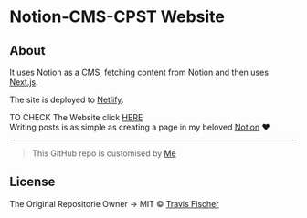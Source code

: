 # Notion-CMS-CPST Website

## About 

It uses Notion as a CMS, fetching content from Notion and then uses [Next.js](https://nextjs.org/).

The site is deployed to [Netlify](http://netlify.com).

TO CHECK The Website click [HERE](https://cpst.neltify.app)
<br/>
Writing posts is as simple as creating a page in my beloved [Notion](https://notion.so/) ❤

--------------------------------------------------------------------------------------

>This GitHub repo is customised by [Me](https://www.github.com/MounibNemmiche)

## License

The Original Repositorie Owner -> MIT © [Travis Fischer](https://github.com/transitive-bullshit/nextjs-notion-starter-kit)
